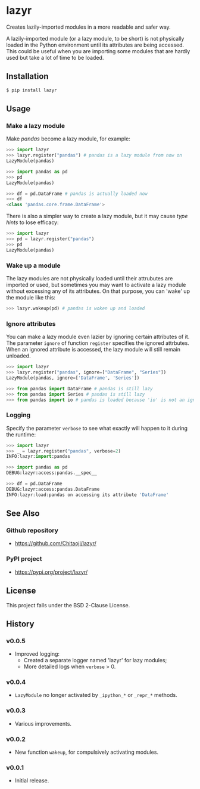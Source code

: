 # lazyr
Creates lazily-imported modules in a more readable and safer way.

A lazily-imported module (or a lazy module, to be short) is not physically loaded in the Python environment until its attributes are being accessed. This could be useful when you are importing some modules that are hardly used but take a lot of time to be loaded.

## Installation

```sh
$ pip install lazyr
```

## Usage
### Make a lazy module
Make *pandas* become a lazy module, for example:

```py
>>> import lazyr
>>> lazyr.register("pandas") # pandas is a lazy module from now on
LazyModule(pandas)

>>> import pandas as pd
>>> pd
LazyModule(pandas)

>>> df = pd.DataFrame # pandas is actually loaded now
>>> df
<class 'pandas.core.frame.DataFrame'>
```

There is also a simpler way to create a lazy module, but it may cause *type hints* to lose efficacy:

```py
>>> import lazyr
>>> pd = lazyr.register("pandas")
>>> pd
LazyModule(pandas)
```

### Wake up a module

The lazy modules are not physically loaded until their attrubutes are imported or used, but sometimes you may want to activate a lazy module without excessing any of its attributes. On that purpose, you can 'wake' up the module like this:

```py
>>> lazyr.wakeup(pd) # pandas is woken up and loaded
```

### Ignore attributes

You can make a lazy module even lazier by ignoring certain attributes of it. The parameter `ignore` of function `register` specifies the ignored attrbutes. When an ignored attribute is accessed, the lazy module will still remain unloaded.

```py
>>> import lazyr
>>> lazyr.register("pandas", ignore=["DataFrame", "Series"])
LazyModule(pandas, ignore=['DataFrame', 'Series'])

>>> from pandas import DataFrame # pandas is still lazy
>>> from pandas import Series # pandas is still lazy
>>> from pandas import io # pandas is loaded because 'io' is not an ignored attribute
```

### Logging

Specify the parameter `verbose` to see what exactly will happen to it during the runtime:

```py
>>> import lazyr
>>> _ = lazyr.register("pandas", verbose=2)
INFO:lazyr:import:pandas

>>> import pandas as pd
DEBUG:lazyr:access:pandas.__spec__

>>> df = pd.DataFrame
DEBUG:lazyr:access:pandas.DataFrame
INFO:lazyr:load:pandas on accessing its attribute 'DataFrame'
```

## See Also
### Github repository
* https://github.com/Chitaoji/lazyr/

### PyPI project
* https://pypi.org/project/lazyr/

## License
This project falls under the BSD 2-Clause License.

## History

### v0.0.5
* Improved logging:
    * Created a separate logger named 'lazyr' for lazy modules;
    * More detailed logs when `verbose` > 0.

### v0.0.4
* `LazyModule` no longer activated by `_ipython_*` or `_repr_*` methods.

### v0.0.3
* Various improvements.

### v0.0.2
* New function `wakeup`, for compulsively activating modules.

### v0.0.1
* Initial release.